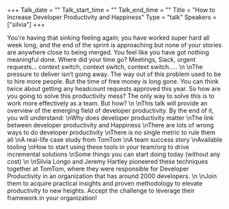 +++
Talk_date = ""
Talk_start_time = ""
Talk_end_time = ""
Title = "How to Increase Developer Productivity and Happiness"
Type = "talk"
Speakers = ["silvia"]
+++

You’re having that sinking feeling again; you have worked super hard all week long, and the end of the sprint is approaching but none of your stories are anywhere close to being merged. You feel like you have got nothing meaningful done. Where did your time go? Meetings, Slack, urgent requests… context switch, context switch, context switch….. \n\nThe pressure to deliver isn’t going away. The way out of this problem used to be to hire more people. But the time of free money is long gone. You can think twice about getting any headcount requests approved this year. So how are you going to solve this productivity mess? The only way to solve this is to work more effectively as a team. But how? \n\nThis talk will provide an overview of the emerging field of developer productivity. By the end of it, you will understand:\nWhy does developer productivity matter\nThe link between developer productivity and Happiness\nThere are lots of wrong ways to do developer productivity\nThere is no single metric to rule them all\nA real-life case study from TomTom\nA team success story\nAvailable tooling\nHow to start using these tools in your team/org to drive incremental solutions\nSome things you can start doing today (without any cost)\n\nSilvia Longo and Jeremy Hartley pioneered these techniques together at TomTom, where they were responsible for Developer Productivity in an organization that has around 2000 developers. \n\nJoin them to acquire practical insights and proven methodology to elevate productivity to new heights. Accept the challenge to leverage their framework in your organization!
